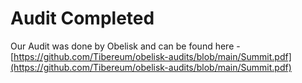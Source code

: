 # Audit Completed

Our Audit was done by Obelisk and can be found here - [https://github.com/Tibereum/obelisk-audits/blob/main/Summit.pdf](https://github.com/Tibereum/obelisk-audits/blob/main/Summit.pdf)
